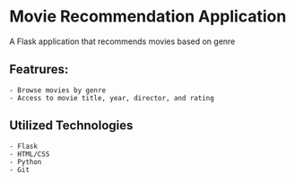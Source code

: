 # Movie Recommendation Application

A Flask application that recommends movies based on genre

## Featrures:
    - Browse movies by genre
    - Access to movie title, year, director, and rating

## Utilized Technologies
    - Flask
    - HTML/CSS
    - Python
    - Git